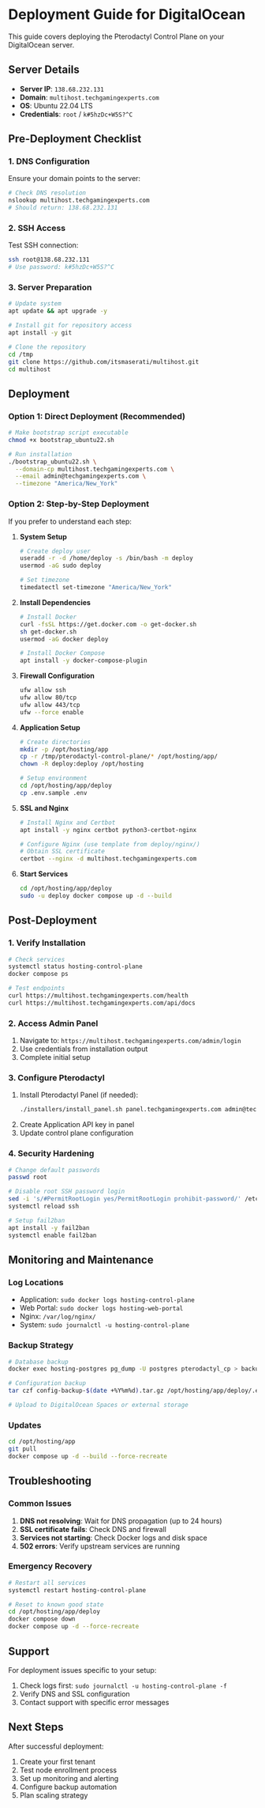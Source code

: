 # Deployment Guide for DigitalOcean

This guide covers deploying the Pterodactyl Control Plane on your DigitalOcean server.

## Server Details

- **Server IP**: `138.68.232.131`
- **Domain**: `multihost.techgamingexperts.com`
- **OS**: Ubuntu 22.04 LTS
- **Credentials**: `root` / `k#5hzDc+W5S?^C`

## Pre-Deployment Checklist

### 1. DNS Configuration
Ensure your domain points to the server:
```bash
# Check DNS resolution
nslookup multihost.techgamingexperts.com
# Should return: 138.68.232.131
```

### 2. SSH Access
Test SSH connection:
```bash
ssh root@138.68.232.131
# Use password: k#5hzDc+W5S?^C
```

### 3. Server Preparation
```bash
# Update system
apt update && apt upgrade -y

# Install git for repository access
apt install -y git

# Clone the repository
cd /tmp
git clone https://github.com/itsmaserati/multihost.git
cd multihost
```

## Deployment

### Option 1: Direct Deployment (Recommended)
```bash
# Make bootstrap script executable
chmod +x bootstrap_ubuntu22.sh

# Run installation
./bootstrap_ubuntu22.sh \
  --domain-cp multihost.techgamingexperts.com \
  --email admin@techgamingexperts.com \
  --timezone "America/New_York"
```

### Option 2: Step-by-Step Deployment
If you prefer to understand each step:

1. **System Setup**
   ```bash
   # Create deploy user
   useradd -r -d /home/deploy -s /bin/bash -m deploy
   usermod -aG sudo deploy
   
   # Set timezone
   timedatectl set-timezone "America/New_York"
   ```

2. **Install Dependencies**
   ```bash
   # Install Docker
   curl -fsSL https://get.docker.com -o get-docker.sh
   sh get-docker.sh
   usermod -aG docker deploy
   
   # Install Docker Compose
   apt install -y docker-compose-plugin
   ```

3. **Firewall Configuration**
   ```bash
   ufw allow ssh
   ufw allow 80/tcp
   ufw allow 443/tcp
   ufw --force enable
   ```

4. **Application Setup**
   ```bash
   # Create directories
   mkdir -p /opt/hosting/app
   cp -r /tmp/pterodactyl-control-plane/* /opt/hosting/app/
   chown -R deploy:deploy /opt/hosting
   
   # Setup environment
   cd /opt/hosting/app/deploy
   cp .env.sample .env
   ```

5. **SSL and Nginx**
   ```bash
   # Install Nginx and Certbot
   apt install -y nginx certbot python3-certbot-nginx
   
   # Configure Nginx (use template from deploy/nginx/)
   # Obtain SSL certificate
   certbot --nginx -d multihost.techgamingexperts.com
   ```

6. **Start Services**
   ```bash
   cd /opt/hosting/app/deploy
   sudo -u deploy docker compose up -d --build
   ```

## Post-Deployment

### 1. Verify Installation
```bash
# Check services
systemctl status hosting-control-plane
docker compose ps

# Test endpoints
curl https://multihost.techgamingexperts.com/health
curl https://multihost.techgamingexperts.com/api/docs
```

### 2. Access Admin Panel
1. Navigate to: `https://multihost.techgamingexperts.com/admin/login`
2. Use credentials from installation output
3. Complete initial setup

### 3. Configure Pterodactyl
1. Install Pterodactyl Panel (if needed):
   ```bash
   ./installers/install_panel.sh panel.techgamingexperts.com admin@techgamingexperts.com
   ```
2. Create Application API key in panel
3. Update control plane configuration

### 4. Security Hardening
```bash
# Change default passwords
passwd root

# Disable root SSH password login
sed -i 's/#PermitRootLogin yes/PermitRootLogin prohibit-password/' /etc/ssh/sshd_config
systemctl reload ssh

# Setup fail2ban
apt install -y fail2ban
systemctl enable fail2ban
```

## Monitoring and Maintenance

### Log Locations
- Application: `sudo docker logs hosting-control-plane`
- Web Portal: `sudo docker logs hosting-web-portal`
- Nginx: `/var/log/nginx/`
- System: `sudo journalctl -u hosting-control-plane`

### Backup Strategy
```bash
# Database backup
docker exec hosting-postgres pg_dump -U postgres pterodactyl_cp > backup-$(date +%Y%m%d).sql

# Configuration backup
tar czf config-backup-$(date +%Y%m%d).tar.gz /opt/hosting/app/deploy/.env /etc/nginx/sites-enabled/

# Upload to DigitalOcean Spaces or external storage
```

### Updates
```bash
cd /opt/hosting/app
git pull
docker compose up -d --build --force-recreate
```

## Troubleshooting

### Common Issues
1. **DNS not resolving**: Wait for DNS propagation (up to 24 hours)
2. **SSL certificate fails**: Check DNS and firewall
3. **Services not starting**: Check Docker logs and disk space
4. **502 errors**: Verify upstream services are running

### Emergency Recovery
```bash
# Restart all services
systemctl restart hosting-control-plane

# Reset to known good state
cd /opt/hosting/app/deploy
docker compose down
docker compose up -d --force-recreate
```

## Support

For deployment issues specific to your setup:
1. Check logs first: `sudo journalctl -u hosting-control-plane -f`
2. Verify DNS and SSL configuration
3. Contact support with specific error messages

## Next Steps

After successful deployment:
1. Create your first tenant
2. Test node enrollment process
3. Set up monitoring and alerting
4. Configure backup automation
5. Plan scaling strategy